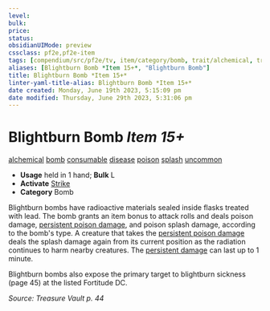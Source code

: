 ```yaml
---
level:
bulk:
price:
status:
obsidianUIMode: preview
cssclass: pf2e,pf2e-item
tags: [compendium/src/pf2e/tv, item/category/bomb, trait/alchemical, trait/bomb, trait/consumable, trait/disease, trait/poison, trait/splash, trait/uncommon]
aliases: [Blightburn Bomb *Item 15+*, "Blightburn Bomb"]
title: Blightburn Bomb *Item 15+*
linter-yaml-title-alias: Blightburn Bomb *Item 15+*
date created: Monday, June 19th 2023, 5:15:09 pm
date modified: Thursday, June 29th 2023, 5:31:06 pm
---
```


# Blightburn Bomb *Item 15+*

[alchemical](rules/traits/alchemical.md) [bomb](rules/traits/bomb.md) [consumable](rules/traits/consumable.md) [disease](rules/traits/disease.md) [poison](rules/traits/poison.md) [splash](rules/traits/splash.md) [uncommon](rules/traits/uncommon.md)  

- **Usage** held in 1 hand; **Bulk** L
- **Activate** [Strike](rules/actions/strike.md)
- **Category** Bomb

Blightburn bombs have radioactive materials sealed inside flasks treated with lead. The bomb grants an item bonus to attack rolls and deals poison damage, [persistent poison damage](rules/conditions.md#Persistent%20Damage), and poison splash damage, according to the bomb's type. A creature that takes the [persistent poison damage](rules/conditions.md#Persistent%20Damage) deals the splash damage again from its current position as the radiation continues to harm nearby creatures. The [persistent damage](rules/conditions.md#Persistent%20Damage) can last up to 1 minute.

Blightburn bombs also expose the primary target to blightburn sickness (page 45) at the listed Fortitude DC.

*Source: Treasure Vault p. 44*
